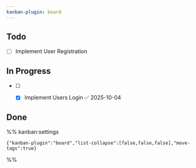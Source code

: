 ```yaml
---
kanban-plugin: board
---
```


## Todo

- [ ] Implement User Registration


## In Progress

- [ ] - [x] Implement Users Login ✅ 2025-10-04


## Done





%% kanban:settings
```
{"kanban-plugin":"board","list-collapse":[false,false,false],"move-tags":true}
```
%%